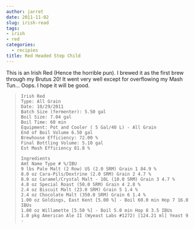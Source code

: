 ```yaml
---
author: jarret
date: 2011-11-02
slug: irish-read
tags:
- irish
- red
categories:
  - recipies
title: Red Headed Step Child
---
```


This is an Irish Red (Hence the horrible pun). I brewed it as the first
brew through my Brutus 20! It went very well except for overflowing my
Mash Tun... Oops. I hope it will be good.


>     Irish Red
>     Type: All Grain
>     Date: 10/29/2011
>     Batch Size (fermenter): 5.50 gal
>     Boil Size: 7.04 gal
>     Boil Time: 60 min
>     Equipment: Pot and Cooler ( 5 Gal/40 L) - All Grain
>     End of Boil Volume 6.50 gal
>     Brewhouse Efficiency: 72.00 %
>     Final Bottling Volume: 5.10 gal
>     Est Mash Efficiency 81.8 % 
>
>     Ingredients
>     Amt Name Type # %/IBU
>     9 lbs Pale Malt (2 Row) US (2.0 SRM) Grain 1 84.9 %
>     8.0 oz Cara-Pils/Dextrine (2.0 SRM) Grain 2 4.7 %
>     8.0 oz Caramel/Crystal Malt - 10L (10.0 SRM) Grain 3 4.7 %
>     4.8 oz Special Roast (50.0 SRM) Grain 4 2.8 %
>     2.4 oz Biscuit Malt (23.0 SRM) Grain 5 1.4 %
>     2.4 oz Chocolate Malt (350.0 SRM) Grain 6 1.4 %
>     1.00 oz Goldings, East Kent [5.00 %] - Boil 60.0 min Hop 7 16.0 IBUs
>     1.00 oz Willamette [5.50 %] - Boil 5.0 min Hop 8 3.5 IBUs
>     1.0 pkg American Ale II (Wyeast Labs #1272) [124.21 ml] Yeast 9 -

